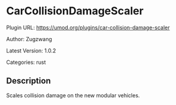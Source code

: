 # CarCollisionDamageScaler

Plugin URL: https://umod.org/plugins/car-collision-damage-scaler

Author: Zugzwang

Latest Version: 1.0.2

Categories: rust

## Description

Scales collision damage on the new modular vehicles.

